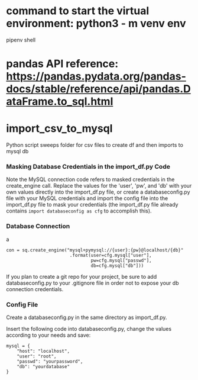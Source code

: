 # command to start the virtual environment: python3 - m venv env
pipenv shell

# pandas API reference: https://pandas.pydata.org/pandas-docs/stable/reference/api/pandas.DataFrame.to_sql.html

# import_csv_to_mysql
Python script sweeps folder for csv files to create df and then imports to mysql db

### Masking Database Credentials in the import_df.py Code ###
Note the MySQL connection code refers to masked credentials in the create_engine call. Replace the values for the 'user', 'pw', and 'db' with your own values directly into the import_df.py file, or create a databaseconfig.py file with your MySQL credentials and import the config file into the import_df.py file to mask your credentials (the import_df.py file already contains ``` import databaseconfig as cfg ``` to accomplish this).

### Database Connection ###
a
```
con = sq.create_engine("mysql+pymysql://{user}:{pw}@localhost/{db}"
                        .format(user=cfg.mysql["user"],
                                pw=cfg.mysql["passwd"],
                                db=cfg.mysql["db"]))
```

If you plan to create a git repo for your project, be sure to add databaseconfig.py to your .gitignore file in order not to expose your db connection credentials.

### Config File ###

Create a databaseconfig.py in the same directory as import_df.py.

Insert the following code into databaseconfig.py, change the values according to your needs and save:

```
mysql = {
    "host": "localhost",
    "user": "root",
    "passwd": "yourpassword",
    "db": "yourdatabase"
}
```
